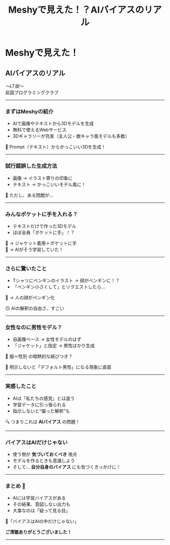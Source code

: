 ﻿---
marp: true
theme: default
paginate: true
title: Meshyで見えた！？AIバイアスのリアル
description: LT版 / 岩国プログラミングクラブ
---

<!-- セリフ: みなさんこんにちは！今日はMeshyを使って3Dモデルを作っていたら「おや？」と感じた、AIのバイアスに関するちょっとした体験談を紹介します -->

# Meshyで見えた！  
## AIバイアスのリアル

*〜LT版〜*  
岩国プログラミングクラブ

---

<!-- セリフ: 最初は趣味で自分のアイコンを3D化してみようと思って、Meshyというツールを使いました。AIが画像やテキストから3Dモデルを自動で作ってくれます。 -->

### まずはMeshyの紹介

- AIで画像やテキストから3Dモデルを生成
- 無料で使えるWebサービス
- 3Dギャラリーが充実（主人公・敵キャラ風モデルも多数）

🧠 Prompt（テキスト）からかっこいい3Dを生成！

---

<!-- セリフ: 最初は画像を使ってみたんですが、どうしてもイラストっぽい印象に。じゃあ試しにテキストでやってみたら、なんと…モデルのようなポーズでかっこよくなったんです。 -->

### 試行錯誤した生成方法

- 画像 → イラスト寄りの印象に
- テキスト → かっこいいモデル風に！

📌 ただし、ある問題が…

---

<!-- セリフ: そう、なぜか「ポケットに手を入れる」ポーズばかり生成されるんです。え？そんなポーズ指定してないよ…と思ってよく考えると、学習データの偏り＝AIバイアスの影響でした。 -->

### みんなポケットに手を入れる？

- テキストだけで作った3Dモデル
- ほぼ全員「ポケットに手」！？

🧥 → ジャケット着用＋ポケットに手  
🤖 → AIがそう学習していた！

---

<!-- セリフ: 学習データに多かったポーズ＝AIが「かっこいい」と判断して再現したということですね。さらに別の問題もありました。 -->

### さらに驚いたこと

- Tシャツにペンギンのイラスト → 顔がペンギンに！？
- 「ペンギン小さくして」とリクエストしたら…

🧠 → 人の顔がペンギン化

🙃 AIの解釈の自由さ、すごい

---

<!-- セリフ: そして極めつけは、私の自画像ベースで女性モデルのはずなのに、「ジャケット」だけ指定すると勝手に男性っぽく生成されるんです。これも学習バイアスの一種でした。 -->

### 女性なのに男性モデル？

- 自画像ベース → 女性モデルのはず
- 「ジャケット」と指定 → 男性ばかり生成

👕 服＝性別 の暗黙的な結びつき？

📌 明示しないと「デフォルト男性」になる現象に直面

---

<!-- セリフ: この経験を通して、AIは私たちの思い通りには動かず、学習したことをベースに解釈してくるということを体感しました。 -->

### 実感したこと

- AIは「私たちの感覚」とは違う
- 学習データに引っ張られる
- 指示しないと“偏った解釈”も

🔍 つまりこれは **AIバイアス** の問題！

---

<!-- セリフ: 私たちがAIを使う時も、あるいは自分でAIモデルを作る時も、こうしたバイアスに気づける視点が重要なんだと実感しました。 -->

### バイアスはAIだけじゃない

- 使う側が **気づいておくべき** 視点
- モデルを作るときも意識しよう
- そして… **自分自身のバイアス** にも気づくきっかけに！

---

<!-- セリフ: というわけで、Meshyで作ったペンギンと一緒に、これからもAIとうまく付き合っていきましょう。ありがとうございました！ -->

### まとめ 🐧

- AIには学習バイアスがある
- その結果、意図しない出力も
- 大事なのは「疑って見る目」

💬「バイアスはAIの中だけじゃない」

**ご清聴ありがとうございました！**

---
